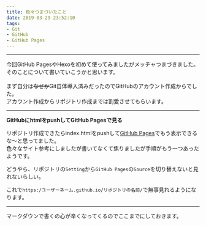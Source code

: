 ```yaml
---
title: 色々つまづいたこと
date: 2019-03-29 23:52:10
tags: 
- Git
- GitHub
- GitHub Pages
---
```

***
今回GitHub PagesやHexoを初めて使ってみましたがメッチャつまづきました。  
そのことについて書いていこうかと思います。  
<br>
まず自分は~~なぜか~~Git自体導入済みだったのでGitHubのアカウント作成からでした。  
アカウント作成からリポジトリ作成までは割愛させてもらいます。  
***
**GitHubにhtmlをpushしてGitHub Pagesで見る**

リポジトリ作成できたらindex.htmlをpushして[GitHub Pages](https://pages.github.com/)でもう表示できるな～と思ってました。  
色々なサイト参考にしましたが書いてなくて焦りましたが手順がもう一つあったようです。  

どうやら、リポジトリの`Setting`から`GitHub Pages`の`Source`を切り替えないと見れないらしい。  
  
これで`https:/ユーザーネーム.github.io/リポジトリの名前/`で無事見れるようになります。  
***
マークダウンで書くの心が辛くなってくるのでここまでにしておきます。